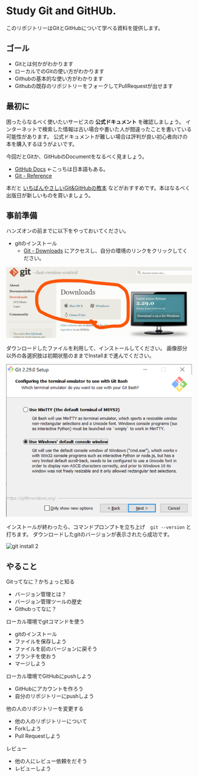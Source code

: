 # Study Git and GitHUb.

このリポジトリーはGitとGitHubについて学べる資料を提供します。

## ゴール
- Gitとは何かがわかります
- ローカルでのGitの使い方がわかります
- Githubの基本的な使い方がわかります
- Githubの既存のリポジトリーをフォークしてPullRequestが出せます

## 最初に
困ったらなるべく使いたいサービスの **公式ドキュメント** を確認しましょう。
インターネットで検索した情報は古い場合や書いた人が間違ったことを書いている可能性があります。
公式ドキュメントが難しい場合は評判が良い初心者向けの本を購入するほうがよいです。

今回だとGitか、GitHubのDocumentをなるべく見ましょう。

- [GitHub Docs](https://docs.github.com/ja) ←こっちは日本語もある。
- [Git - Reference](https://git-scm.com/docs)

本だと [いちばんやさしいGit&GitHubの教本](https://book.impress.co.jp/books/1118101036) などがおすすめです。本はなるべく出版日が新しいものを買いましょう。

## 事前準備
ハンズオンの前までに以下をやっておいてください。
- gitのインストール
  - [Git - Downloads](https://git-scm.com/downloads) にアクセスし、自分の環境のリンクをクリックしてください。

![git_download](images/git_download.jpg)

ダウンロードしたファイルを利用して、インストールしてください。
画像部分以外の各選択肢は初期状態のままでInstallまで進んでください。

![git install 1](images/git_install1.png)

インストールが終わったら、コマンドプロンプトを立ち上げ　`git --version` と打ちます。
ダウンロードしたgitのバージョンが表示されたら成功です。

![git install 2](images/git_install2.png)

## やること
Gitってなに？かちょっと知る
- バージョン管理とは？
- バージョン管理ツールの歴史
- Githubってなに？

ローカル環境でgitコマンドを使う
- gitのインストール
- ファイルを保存しよう
- ファイルを前のバージョンに戻そう
- ブランチを使おう
- マージしよう

ローカル環境でGitHubにpushしよう
- GitHubにアカウントを作ろう
- 自分のリポジトリーにpushしよう

他の人のリポジトリーを変更する
- 他の人のリポジトリーについて
- Forkしよう
- Pull Requestしよう

レビュー
- 他の人にレビュー依頼をだそう
- レビューしよう
